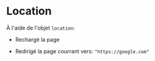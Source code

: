 # Location

À l'aide de l'objet `location`:

- Rechargé la page

- Redirigé la page courrant vers: `"https://google.com"`
